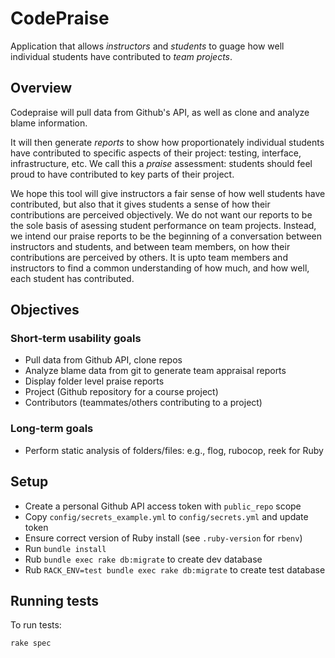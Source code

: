 # CodePraise

Application that allows *instructors* and *students* to guage how well individual students have contributed to *team projects*.

## Overview

Codepraise will pull data from Github's API, as well as clone and analyze blame information.

It will then generate *reports* to show how proportionately individual students have contributed to specific aspects of their project: testing, interface, infrastructure, etc. We call this a *praise* assessment: students should feel proud to have contributed to key parts of their project.

We hope this tool will give instructors a fair sense of how well students have contributed, but also that it gives students a sense of how their contributions are perceived objectively. We do not want our reports to be the sole basis of asessing student performance on team projects. Instead, we intend our praise reports to be the beginning of a conversation between instructors and students, and between team members, on how their contributions are perceived by others. It is upto team members and instructors to find a common understanding of how much, and how well, each student has contributed.

## Objectives

### Short-term usability goals

- Pull data from Github API, clone repos
- Analyze blame data from git to generate team appraisal reports
- Display folder level praise reports
- Project (Github repository for a course project)
- Contributors (teammates/others contributing to a project)

### Long-term goals

- Perform static analysis of folders/files: e.g., flog, rubocop, reek for Ruby

## Setup

- Create a personal Github API access token with `public_repo` scope
- Copy `config/secrets_example.yml` to `config/secrets.yml` and update token
- Ensure correct version of Ruby install (see `.ruby-version` for `rbenv`)
- Run `bundle install`
- Rub `bundle exec rake db:migrate` to create dev database
- Rub `RACK_ENV=test bundle exec rake db:migrate` to create test database

## Running tests

To run tests:

```shell
rake spec
```
